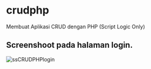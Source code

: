 # crudphp
Membuat Aplikasi CRUD dengan PHP (Script Logic Only)

## Screenshoot pada halaman login.
![ssCRUDPHPlogin](https://user-images.githubusercontent.com/74296102/100413598-614de300-30aa-11eb-8663-15a7c6757600.png)

